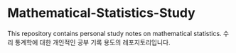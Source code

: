 # Mathematical-Statistics-Study
This repository contains personal study notes on mathematical statistics. 수리 통계학에 대한 개인적인 공부 기록 용도의 레포지토리입니다.
